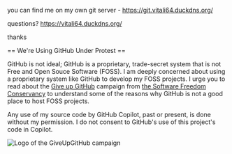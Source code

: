 you can find me on my own git server - https://git.vitali64.duckdns.org/

questions? https://vitali64.duckdns.org/

thanks

== We're Using GitHub Under Protest ==

GitHub is not ideal; GitHub is a
proprietary, trade-secret system that is not Free and Open Souce Software
(FOSS).  I am deeply concerned about using a proprietary system like GitHub
to develop my FOSS projects.  I urge you to read about the
[Give up GitHub](https://GiveUpGitHub.org) campaign from
[the Software Freedom Conservancy](https://sfconservancy.org) to understand
some of the reasons why GitHub is not a good place to host FOSS projects.

Any use of my source code by GitHub Copilot, past or present, is done
without my permission.  I do not consent to GitHub's use of this project's
code in Copilot.

![Logo of the GiveUpGitHub campaign](https://sfconservancy.org/static/img/GiveUpGitHub.png)
